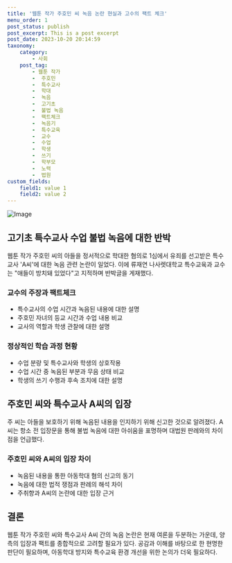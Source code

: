 ```yaml
---
title: '웹툰 작가 주호민 씨 녹음 논란 현실과 고수의 팩트 체크'
menu_order: 1
post_status: publish
post_excerpt: This is a post excerpt
post_date: 2023-10-20 20:14:59
taxonomy:
    category:
        - 사회
    post_tag:
        - 웹툰 작가
        -  주호민
        -  특수교사
        -  학대
        -  녹음
        -  고기초
        -  불법 녹음
        -  팩트체크
        -  녹음기
        -  특수교육
        -  교수
        -  수업
        -  학생
        -  쓰기
        -  학부모
        -  노력
        -  법원
custom_fields:
    field1: value 1
    field2: value 2
---
```


![Image](https://imgnews.pstatic.net/image/018/2024/02/06/0005668837_001_20240206133409867.jpg?type=w647)


## 고기초 특수교사 수업 불법 녹음에 대한 반박
웹툰 작가 주호민 씨의 아들을 정서적으로 학대한 혐의로 1심에서 유죄를 선고받은 특수교사 'A씨'에 대한 녹음 관련 논란이 일었다. 이에 류재연 나사렛대학교 특수교육과 교수는 "애들이 방치돼 있었다"고 지적하며 반박글을 게재했다. 

### 교수의 주장과 팩트체크
- 특수교사의 수업 시간과 녹음된 내용에 대한 설명
- 주호민 자녀의 등교 시간과 수업 내용 비교
- 교사의 역할과 학생 관찰에 대한 설명

### 정상적인 학습 과정 현황
- 수업 분량 및 특수교사와 학생의 상호작용
- 수업 시간 중 녹음된 부분과 무음 상태 비교
- 학생의 쓰기 수행과 후속 조치에 대한 설명

## 주호민 씨와 특수교사 A씨의 입장
주 씨는 아들을 보호하기 위해 녹음된 내용을 인지하기 위해 신고한 것으로 알려졌다. A씨는 항소 전 입장문을 통해 불법 녹음에 대한 아쉬움을 표명하며 대법원 판례와의 차이점을 언급했다. 

### 주호민 씨와 A씨의 입장 차이
- 녹음된 내용을 통한 아동학대 혐의 신고의 동기
- 녹음에 대한 법적 쟁점과 판례의 해석 차이
- 주취향과 A씨의 논란에 대한 입장 근거

## 결론
웹툰 작가 주호민 씨와 특수교사 A씨 간의 녹음 논란은 현재 여론을 두분하는 가운데, 양측의 입장과 팩트를 종합적으로 고려할 필요가 있다. 공감과 이해를 바탕으로 한 현명한 판단이 필요하며, 아동학대 방지와 특수교육 환경 개선을 위한 논의가 더욱 필요하다.
